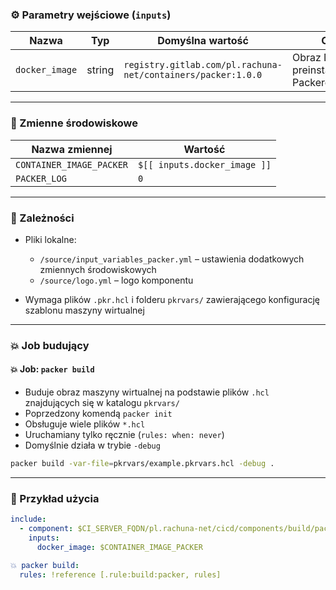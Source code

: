 ### ⚙️ Parametry wejściowe (`inputs`)

| Nazwa          | Typ    | Domyślna wartość                                             | Opis                                     |
| -------------- | ------ | ------------------------------------------------------------ | ---------------------------------------- |
| `docker_image` | string | `registry.gitlab.com/pl.rachuna-net/containers/packer:1.0.0` | Obraz Dockera z preinstalowanym Packerem |

---
### 🧬 Zmienne środowiskowe

| Nazwa zmiennej           | Wartość                      |
| ------------------------ | ---------------------------- |
| `CONTAINER_IMAGE_PACKER` | `$[[ inputs.docker_image ]]` |
| `PACKER_LOG`             | `0`                          |

---
### 🧱 Zależności

* Pliki lokalne:

  * `/source/input_variables_packer.yml` – ustawienia dodatkowych zmiennych środowiskowych
  * `/source/logo.yml` – logo komponentu

* Wymaga plików `.pkr.hcl` i folderu `pkrvars/` zawierającego konfigurację szablonu maszyny wirtualnej

---
### 💥 Job budujący

#### 💥 Job: `packer build`

* Buduje obraz maszyny wirtualnej na podstawie plików `.hcl` znajdujących się w katalogu `pkrvars/`
* Poprzedzony komendą `packer init`
* Obsługuje wiele plików `*.hcl`
* Uruchamiany tylko ręcznie (`rules: when: never`)
* Domyślnie działa w trybie `-debug`

```bash
packer build -var-file=pkrvars/example.pkrvars.hcl -debug .
```

---
### 🧪 Przykład użycia

```yaml
include:
  - component: $CI_SERVER_FQDN/pl.rachuna-net/cicd/components/build/packer@$COMPONENT_VERSION_BUILD
    inputs:
      docker_image: $CONTAINER_IMAGE_PACKER

💥 packer build:
  rules: !reference [.rule:build:packer, rules]
```